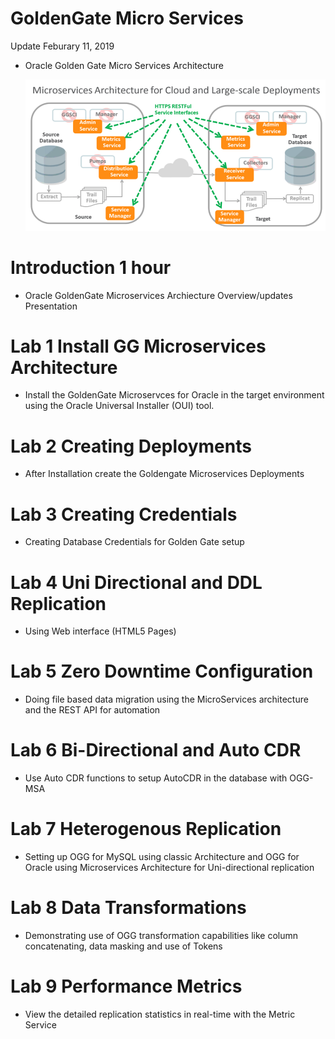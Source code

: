 # GoldenGate Micro Services

Update Feburary 11, 2019


-   Oracle Golden Gate  Micro Services Architecture

	![](images/100/GGMicroServicesArchitecture.png)


# Introduction	1 hour 

- Oracle GoldenGate Microservices Archiecture Overview/updates Presentation 


# Lab 1	Install GG Microservices Architecture	

- Install the GoldenGate Microservces for Oracle in the target environment using the Oracle Universal Installer (OUI) tool.


# Lab 2	Creating Deployments

- After Installation create the Goldengate Microservices Deployments

# Lab 3	Creating Credentials

- Creating Database Credentials for Golden Gate setup


# Lab 4	Uni Directional and DDL Replication

- Using Web interface (HTML5 Pages)

		
# Lab 5	Zero Downtime Configuration

- Doing file based data migration using the MicroServices architecture and the REST API for automation


# Lab 6	Bi-Directional and Auto CDR

- Use Auto CDR functions to setup AutoCDR in the database with OGG-MSA
		
# Lab 7	Heterogenous Replication

- Setting up OGG for MySQL using classic Architecture and OGG for Oracle using Microservices Architecture for Uni-directional replication
		
# Lab 8	Data Transformations	

- Demonstrating use of OGG transformation capabilities like column concatenating, data masking and use of Tokens
		
# Lab 9	Performance Metrics	
		
- View the detailed replication statistics in real-time with the Metric Service
